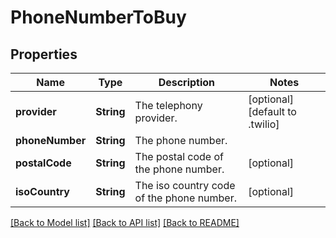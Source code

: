 # PhoneNumberToBuy

## Properties
Name | Type | Description | Notes
------------ | ------------- | ------------- | -------------
**provider** | **String** | The telephony provider. | [optional] [default to .twilio]
**phoneNumber** | **String** | The phone number. | 
**postalCode** | **String** | The postal code of the phone number. | [optional] 
**isoCountry** | **String** | The iso country code of the phone number. | [optional] 

[[Back to Model list]](../README.md#documentation-for-models) [[Back to API list]](../README.md#documentation-for-api-endpoints) [[Back to README]](../README.md)


